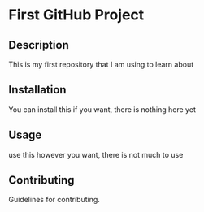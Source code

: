 # First GitHub Project

## Description
This is my first repository that I am using to learn about 

## Installation
You can install this if you want, there is nothing here yet

## Usage
use this however you want, there is not much to use

## Contributing
Guidelines for contributing.
